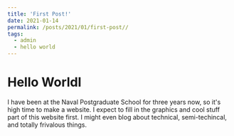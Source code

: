 ```yaml
---
title: 'First Post!'
date: 2021-01-14
permalink: /posts/2021/01/first-post//
tags:
  - admin
  - hello world
---
```



Hello Worldl
======
I have been at the Naval Postgraduate School for three years now, so it's high time to make a website. I expect to fill in the graphics and cool stuff part of this website first. I might even blog about technical, semi-techincal, and totally frivalous things.
